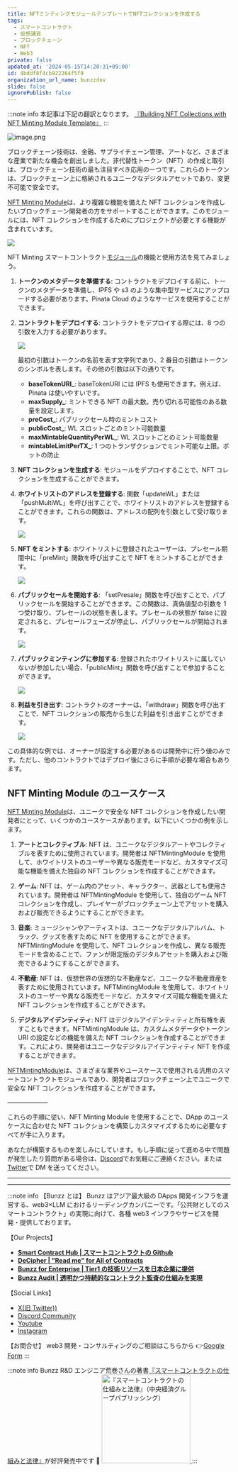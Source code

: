 ```yaml
---
title: NFTミンティングモジュールテンプレートでNFTコレクションを作成する
tags:
  - スマートコントラクト
  - 仮想通貨
  - ブロックチェーン
  - NFT
  - Web3
private: false
updated_at: '2024-05-15T14:20:31+09:00'
id: 4bddf8f4cb922264f5f9
organization_url_name: bunzzdev
slide: false
ignorePublish: false
---
```


:::note info
本記事は下記の翻訳となります。
[『Building NFT Collections with NFT Minting Module Template』](https://blog.bunzz.dev/building-nft-collections-with-nft-minting-module/)
:::

![image.png](https://qiita-image-store.s3.ap-northeast-1.amazonaws.com/0/1926720/cd6f21c8-0a22-9b7e-2087-4e5af0a4e895.png)

ブロックチェーン技術は、金融、サプライチェーン管理、アートなど、さまざまな産業で新たな機会を創出しました。非代替性トークン（NFT）の作成と取引は、ブロックチェーン技術の最も注目すべき応用の一つです。これらのトークンは、ブロックチェーン上に格納されるユニークなデジタルアセットであり、変更不可能で安全です。

[NFT Minting Module](https://app.bunzz.dev/module-templates/1309c62a-422e-4cb4-8dfa-333984b6e710?version=1.0.0)は、より複雑な機能を備えた NFT コレクションを作成したいブロックチェーン開発者の方をサポートすることができます。このモジュールには、NFT コレクションを作成するためにプロジェクトが必要とする機能が含まれています。

![](https://lh5.googleusercontent.com/xPGJi040HHRplzwIKCNMLGTnyp5UTv_2ahdmxGr-K7b3jN_YMBTuYgtjf3G7PkuNUiEB983C4vJDb2zndPnW9jHuvV5aQRpdVLLpGLKBlYyu-Nv18-aD9Vc3RCbpEIRX8zm9xk6ZFj6NRoO6CRDxYvw)

NFT Minting スマートコントラクト[モジュール](https://app.bunzz.dev/module-templates/1309c62a-422e-4cb4-8dfa-333984b6e710?version=1.0.0)の機能と使用方法を見てみましょう。

1. **トークンのメタデータを準備する**: コントラクトをデプロイする前に、トークンのメタデータを準備し、IPFS や s3 のような集中型サービスにアップロードする必要があります。Pinata Cloud のようなサービスを使用することができます。
2. **コントラクトをデプロイする**: コントラクトをデプロイする際には、8 つの引数を入力する必要があります。

   ![](https://lh4.googleusercontent.com/UHWLTUoCkJaaXMmMErQZjuH_Zm76LqUXQwr-6EpptO_GUcykhHOC8LfKXvSpPiYn-wdyPbrvxzq51jZoNbC6Vgg4fciejL4L1nBnx1z6DHJMsgUPzYzXCPSnttWlIXu97V6Cip1OfNruaD_ejgSSJak)

   最初の引数はトークンの名前を表す文字列であり、2 番目の引数はトークンのシンボルを表します。その他の引数は以下の通りです。

   - **baseTokenURI\_**: baseTokenURI には IPFS も使用できます。例えば、Pinata は使いやすいです。
   - **maxSupply\_**: ミントできる NFT の最大数。売り切れる可能性のある数量を設定します。
   - **preCost\_**: パブリックセール時のミントコスト
   - **publicCost\_**: WL スロットごとのミント可能数量
   - **maxMintableQuantityPerWL\_**: WL スロットごとのミント可能数量
   - **mintableLimitPerTX\_**: 1 つのトランザクションでミント可能な上限。ボットの防止

3. **NFT コレクションを生成する**: モジュールをデプロイすることで、NFT コレクションを生成することができます。
4. **ホワイトリストのアドレスを登録する**: 関数「updateWL」または「pushMultiWL」を呼び出すことで、ホワイトリストのアドレスを登録することができます。これらの関数は、アドレスの配列を引数として受け取ります。

   ![](https://lh5.googleusercontent.com/RqR48hl1Q5yeqUsyfPTddqeamQN_yqeOtrx8f48YjAa0Xm9ho3ddotOBk53z4j3gKAiiDCTyqmGBXN-LZ_2SCw8cClcY_sHfNz_XrMozYESXvKiU4iCZZ-oxz6J6Z_g_hqBIDjrGDC5uqS-ZCpTPO8g)

5. **NFT をミントする**: ホワイトリストに登録されたユーザーは、プレセール期間中に「preMint」関数を呼び出すことで NFT をミントすることができます。

   ![](https://lh5.googleusercontent.com/hxGLJKanNpyyCL4kAr1JOX5bwcQ0EmTDlSsi0BXnNvMYFl6SsRyn5CAbT5UvXCEwdgQv9N8HzKosYctwb4980PPQ0oULjD5BxPxuzgLvXUhl5-Sj-uH3filhbWqBzaFd3UAZ8n_L1ucUC-7-BAT688c)

6. **パブリックセールを開始する**: 「setPresale」関数を呼び出すことで、パブリックセールを開始することができます。この関数は、真偽値型の引数を 1 つ受け取り、プレセールの状態を表します。プレセールの状態が false に設定されると、プレセールフェーズが停止し、パブリックセールが開始されます。

   ![](https://super-translator.inaridiy.workers.dev/assets/image/318d5317-967f-4a95-8a1a-a07798a4d861)

7. **パブリックミンティングに参加する**: 登録されたホワイトリストに属していないが参加したい場合、「publicMint」関数を呼び出すことで参加することができます。

   ![](https://super-translator.inaridiy.workers.dev/assets/image/f426fda0-e51d-4a5f-8585-6386a7624007)

8. **利益を引き出す**: コントラクトのオーナーは、「withdraw」関数を呼び出すことで、NFT コレクションの販売から生じた利益を引き出すことができます。

   ![](https://super-translator.inaridiy.workers.dev/assets/image/be41168f-3b77-4f6f-965b-838a99db41db)

この具体的な例では、オーナーが設定する必要があるのは開発中に行う値のみです。ただし、他のコントラクトではデプロイ後にさらに手順が必要な場合もあります。

## NFT Minting Module のユースケース

[NFT Minting Module](https://app.bunzz.dev/module-templates/1309c62a-422e-4cb4-8dfa-333984b6e710?version=1.0.0)は、ユニークで安全な NFT コレクションを作成したい開発者にとって、いくつかのユースケースがあります。以下にいくつかの例を示します。

1. **アートとコレクティブル**: NFT は、ユニークなデジタルアートやコレクティブルを表すために使用されています。開発者は NFTMintingModule を使用して、ホワイトリストのユーザーや異なる販売モードなど、カスタマイズ可能な機能を備えた独自の NFT コレクションを作成することができます。
2. **ゲーム**: NFT は、ゲーム内のアセット、キャラクター、武器としても使用されています。開発者は NFTMintingModule を使用して、独自のゲーム NFT コレクションを作成し、プレイヤーがブロックチェーン上でアセットを購入および販売できるようにすることができます。
3. **音楽**: ミュージシャンやアーティストは、ユニークなデジタルアルバム、トラック、グッズを表すために NFT を使用することができます。NFTMintingModule を使用して、NFT コレクションを作成し、異なる販売モードを含めることで、ファンが限定版のデジタルアセットを購入および販売できるようにすることができます。
4. **不動産**: NFT は、仮想世界の仮想的な不動産など、ユニークな不動産資産を表すために使用されています。NFTMintingModule を使用して、ホワイトリストのユーザーや異なる販売モードなど、カスタマイズ可能な機能を備えた NFT コレクションを作成することができます。

5. **デジタルアイデンティティ**: NFT はデジタルアイデンティティと所有権を表すこともできます。NFTMintingModule は、カスタムメタデータやトークン URI の設定などの機能を備えた NFT コレクションを作成することができます。これにより、開発者はユニークなデジタルアイデンティティ NFT を作成することができます。

[NFTMintingModule](https://app.bunzz.dev/module-templates/1309c62a-422e-4cb4-8dfa-333984b6e710?version=1.0.0)は、さまざまな業界やユースケースで使用される汎用のスマートコントラクトモジュールであり、開発者はブロックチェーン上でユニークで安全な NFT コレクションを作成することができます。

——————–

これらの手順に従い、NFT Minting Module を使用することで、DApp のユースケースに合わせた NFT コレクションを構築しカスタマイズするために必要なすべてが手に入ります。

あなたが構築するものを楽しみにしています。もし手順に従って進める中で問題が発生したり質問がある場合は、[Discord](http://discord.gg/wCFUV6rNd7)でお気軽にご連絡ください。または[Twitter](https://twitter.com/iamtjah)で DM を送ってください。

---

---

:::note info
【Bunzz とは】
Bunzz はアジア最大級の DApps 開発インフラを運営する、web3×LLM におけるリーディングカンパニーです。「公共財としてのスマートコントラクト」の実現に向けて、各種 web3 インフラやサービスを開発・提供しております。

【Our Projects】

- **[Smart Contract Hub | スマートコントラクトの Github](https://www.bunzz.dev/)**
- **[DeCipher | "Read me" for All of Contracts](https://www.bunzz.dev/decipher)**
- **[Bunzz for Enterprise | Tier1 の技術リソースを日本企業に提供](https://enterprise.bunzz.dev/ja)**
- **[Bunzz Audit | 透明かつ持続的なコントラクト監査の仕組みを実現](hhttps://www.bunzz.dev/audit)**

【Social Links】

- [X(旧 Twitter))](https://twitter.com/BunzzDev)
- [Discord Community](https://t.co/6hHgssJdvW)
- [Youtube](https://www.youtube.com/@bunzzdev)
- [Instagram](https://www.instagram.com/bunzzdev/)

【お問合せ】
web3 開発・コンサルティングのご相談はこちらから 👉[Google Form](https://forms.gle/4tgQjWSw2MMMZW6E6)
:::

:::note info
Bunzz R&D エンジニア荒巻さんの著書[『スマートコントラクトの仕組みと法律』](https://amzn.to/3V03sNH)が好評発売中です 📕
<a href="https://amzn.to/3V03sNH" rel="nofollow" referrerpolicy="no-referrer-when-downgrade">
<img
    src="https://m.media-amazon.com/images/I/81wopoZ1K4L._SY522_.jpg"
    alt="『スマートコントラクトの仕組みと法律』（中央経済グループパブリッシング）"
    width="200px"
    height="auto"
    Style="border: 0px;"
  />
</a>
:::
